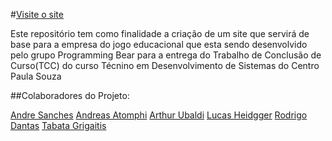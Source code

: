 #[Visite o site](https://sancheesandre.github.io/SiteProgBear/)

Este repositório tem como finalidade a criação de um site que servirá de base para a empresa do jogo educacional que esta sendo
desenvolvido pelo grupo Programming Bear para a entrega do Trabalho de Conclusão de Curso(TCC) do curso Técnino em 
Desenvolvimento de Sistemas do Centro Paula Souza

##Colaboradores do Projeto:

[Andre Sanches](https://github.com/SancheesAndre)
[Andreas Atomphi](https://github.com/Andreas-Atomphi)
[Arthur Ubaldi](https://github.com/Ubaldi)
[Lucas Heidgger](https://github.com/heidgger)
[Rodrigo Dantas](https://github.com/rodrigods93)
[Tabata Grigaitis](https://github.com/TabataGrigaitis)
